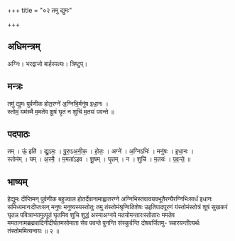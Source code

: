 +++
title = "०२ तमु द्युमः"

+++
## अधिमन्त्रम्
अग्निः। भरद्वाजो बार्हस्पत्यः। त्रिष्टुप्।

## मन्त्रः
तमु॑ द्युमः पुर्वणीक होत॒रग्ने॑ अ॒ग्निभि॒र्मनु॑ष इधा॒नः ।  
स्तोमं॒ यम॑स्मै म॒मते॑व शू॒षं घृ॒तं न शुचि॑ म॒तयः॑ पवन्ते ॥

## पदपाठः
तम् । ऊं॒ इति॑ । द्यु॒ऽमः॒ । पु॒रु॒ऽअ॒नी॒क॒ । हो॒तः॒ । अग्ने॑ । अ॒ग्निऽभिः॑ । मनु॑षः । इ॒धा॒नः ।  
स्तोम॑म् । यम् । अ॒स्मै॒ । म॒मता॑ऽइव । शू॒षम् । घृ॒तम् । न । शुचि॑ । म॒तयः॑ । प॒व॒न्ते॒ ॥

## भाष्यम्
हेद्युमः दीप्तिमन् पुर्वणीक बहुज्वाल होतर्देवानामाह्वातरग्ने अग्निभिस्तवावयवभूतैरन्यैरग्निभिःसार्धं इधानः समिध्यमानःदीप्तःसन् मनुषः मनुष्यस्यस्तोतुः तमु तंस्तोमंश्रृण्वितिशेषः उइतिपादपूरणं यंस्तोमंस्तोत्रं शूषं सुखकरं घृतन्न पवित्राभ्यामुत्पूतं घृतमिव शुचि शुद्धं अस्माअग्नये मतयोमन्तारःस्तोतारः ममतेव ममतानामब्रह्मवादिनीदीर्घतमसोमाता सेव पवन्ते पुनन्ति संस्कुर्वन्ति दोषवर्जितमु- च्चारयन्तीत्यर्थः तंस्तोममित्यन्वयः ॥ २ ॥